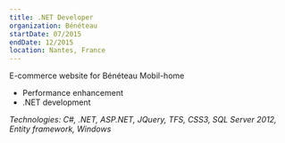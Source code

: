 ```yaml
---
title: .NET Developer
organization: Bénéteau
startDate: 07/2015
endDate: 12/2015
location: Nantes, France
---
```


E-commerce website for Bénéteau Mobil-home

- Performance enhancement
- .NET development

*Technologies: C#, .NET, ASP.NET, JQuery, TFS, CSS3, SQL Server 2012, Entity framework, Windows*